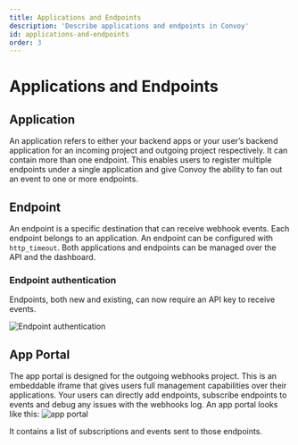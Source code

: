 ```yaml
---
title: Applications and Endpoints
description: 'Describe applications and endpoints in Convoy'
id: applications-and-endpoints
order: 3
---
```


Applications and Endpoints
======

## Application

An application refers to either your backend apps or your user’s backend application for an incoming project and outgoing project respectively. It can contain more than one endpoint. This enables users to register multiple endpoints under a single application and give Convoy the ability to fan out an event to one or more endpoints.

## Endpoint

An endpoint is a specific destination that can receive webhook events. Each endpoint belongs to an application. An endpoint can be configured with `http_timeout`.  Both applications and endpoints can be managed over the API and the dashboard.

### Endpoint authentication

Endpoints, both new and existing, can now require an API key to receive events.

![Endpoint authentication](/docs-assets/endpoint-auth.png)

## App Portal

The app portal is designed for the outgoing webhooks project. This is an embeddable iframe that gives users full management capabilities over their applications. Your users can directly add endpoints, subscribe endpoints to events and debug any issues with the webhooks log. An app portal looks like this: 
![app portal](/docs-assets/app-portal-ui.png)

It contains a list of subscriptions and events sent to those endpoints.
